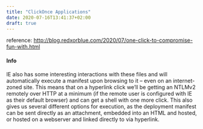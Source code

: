 ```yaml
---
title: "ClickOnce Applications"
date: 2020-07-16T13:41:37+02:00
draft: true
---
```


reference: http://blog.redxorblue.com/2020/07/one-click-to-compromise-fun-with.html

#### Info

IE also has some interesting interactions with these files and will automatically execute a manifest upon browsing to it – even on an internet-zoned site.  This means that on a hyperlink click we’ll be getting an NTLMv2 remotely over HTTP at a minimum (if the remote user is configured with IE as their default browser) and can get a shell with one more click.  This also gives us several different options for execution, as the deployment manifest can be sent directly as an attachment, embedded into an HTML and hosted, or hosted on a webserver and linked directly to via hyperlink.   

